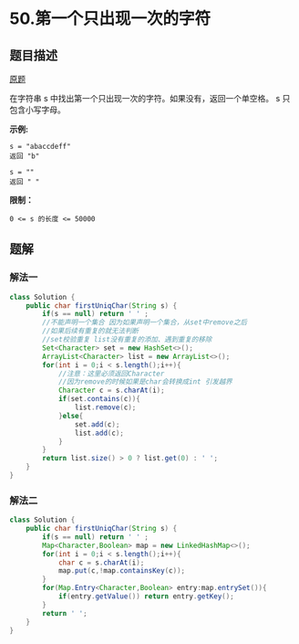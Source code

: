 # 50.第一个只出现一次的字符

## 题目描述

[原题](https://leetcode-cn.com/problems/di-yi-ge-zhi-chu-xian-yi-ci-de-zi-fu-lcof/)

在字符串 s 中找出第一个只出现一次的字符。如果没有，返回一个单空格。 s 只包含小写字母。

**示例:**

```text
s = "abaccdeff"
返回 "b"

s = "" 
返回 " "
```

**限制：**

`0 <= s 的长度 <= 50000`

## 题解

### 解法一

```java
class Solution {
    public char firstUniqChar(String s) {
        if(s == null) return ' ' ;
        //不能声明一个集合 因为如果声明一个集合，从set中remove之后
        //如果后续有重复的就无法判断
        //set校验重复 list没有重复的添加、遇到重复的移除
        Set<Character> set = new HashSet<>();
        ArrayList<Character> list = new ArrayList<>();
        for(int i = 0;i < s.length();i++){
            //注意：这里必须返回Character 
            //因为remove的时候如果是char会转换成int 引发越界
            Character c = s.charAt(i);
            if(set.contains(c)){
                list.remove(c);
            }else{
                set.add(c);
                list.add(c);
            }
        }
        return list.size() > 0 ? list.get(0) : ' ';
    }
}
```

### 解法二

```java
class Solution {
    public char firstUniqChar(String s) {
        if(s == null) return ' ' ;
        Map<Character,Boolean> map = new LinkedHashMap<>();
        for(int i = 0;i < s.length();i++){
            char c = s.charAt(i);
            map.put(c,!map.containsKey(c));
        }
        for(Map.Entry<Character,Boolean> entry:map.entrySet()){
            if(entry.getValue()) return entry.getKey();
        }
        return ' ';
    }
}
```

